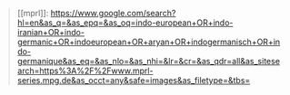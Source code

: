 > [[mprl]]:  https://www.google.com/search?hl=en&as_q=&as_epq=&as_oq=indo-european+OR+indo-iranian+OR+indo-germanic+OR+indoeuropean+OR+aryan+OR+indogermanisch+OR+indo-germanique&as_eq=&as_nlo=&as_nhi=&lr=&cr=&as_qdr=all&as_sitesearch=https%3A%2F%2Fwww.mprl-series.mpg.de&as_occt=any&safe=images&as_filetype=&tbs=